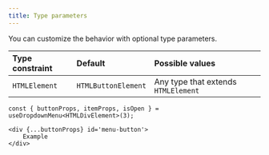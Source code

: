 ```yaml
---
title: Type parameters
---
```


You can customize the behavior with optional type parameters.

Type constraint | Default | Possible values
:--- | :--- | :---
`HTMLElement` | `HTMLButtonElement` | Any type that extends `HTMLElement`

```tsx
const { buttonProps, itemProps, isOpen } = useDropdownMenu<HTMLDivElement>(3);
```

```tsx
<div {...buttonProps} id='menu-button'>
    Example
</div>
```